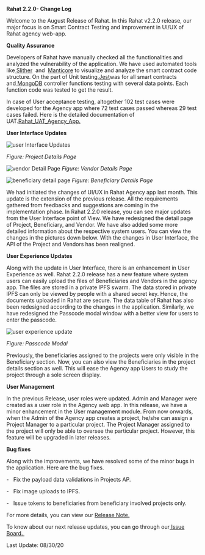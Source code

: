 **Rahat 2.2.0- Change Log**

Welcome to the August Release of Rahat. In this Rahat v2.2.0 release, our major focus is on Smart Contract Testing and improvement in UI/UX of Rahat agency web-app.

**Quality Assurance**

Developers of Rahat have manually checked all the functionalities and analyzed the vulnerability of the application. We have used automated tools like[ Slither](https://github.com/crytic/slither/wiki)  and  [Manticore](https://github.com/trailofbits/manticore/wiki) to visualize and analyze the smart contract code structure. On the part of Unit testing,[Jest](https://jestjs.io/)was for all smart contracts and[ MongoDB](https://www.mongodb.com/) controller functions testing with several data points. Each function code was tested to get the result.

In case of User acceptance testing, altogether 102 test cases were developed for the Agency app where 72 test cases passed whereas 29 test cases failed. Here is the detailed documentation of UAT.[Rahat_UAT_Agency_App.](https://bit.ly/3zmWGVj)

**User Interface Updates**

![user Interface Updates](https://assets.rumsan.com/rumsan-group/userinterfaceupdates.png)

_Figure: Project Details Page_

![vendor Detail Page](https://assets.rumsan.com/rumsan-group/vendor-detail-page.png)
_Figure: Vendor Details Page_

![beneficiary detail page](https://assets.rumsan.com/rumsan-group/beneficiary-details-page.png)
_Figure: Beneficiary Details Page_

We had initiated the changes of UI/UX in Rahat Agency app last month. This update is the extension of the previous release. All the requirements gathered from feedbacks and suggestions are coming in the implementation phase. In Rahat 2.2.0 release, you can see major updates from the User Interface point of View. We have redesigned the detail page of Project, Beneficiary, and Vendor. We have also added some more detailed information about the respective system users. You can view the changes in the pictures down below. With the changes in User Interface, the API of the Project and Vendors has been realigned.

**User Experience Updates**

Along with the update in User Interface, there is an enhancement in User Experience as well. Rahat 2.2.0 release has a new feature where system users can easily upload the files of Beneficiaries and Vendors in the agency app. The files are stored in a private IPFS swarm. The data stored in private IPFS can only be viewed by people with a shared secret key. Hence, the documents uploaded in Rahat are secure. The data table of Rahat has also been redesigned according to the changes in the application. Similarly, we have redesigned the Passcode modal window with a better view for users to enter the passcode.

![user experience update](https://assets.rumsan.com/rumsan-group/user-experience-update.png)

_Figure: Passcode Modal_

Previously, the beneficiaries assigned to the projects were only visible in the Beneficiary section. Now, you can also view the Beneficiaries in the project details section as well. This will ease the Agency app Users to study the project through a sole screen display.

**User Management**

In the previous Release, user roles were updated. Admin and Manager were created as a user role in the Agency web app. In this release, we have a minor enhancement in the User management module. From now onwards, when the Admin of the Agency app creates a project, he/she can assign a Project Manager to a particular project. The Project Manager assigned to the project will only be able to oversee the particular project. However, this feature will be upgraded in later releases.

**Bug fixes**

Along with the improvements, we have resolved some of the minor bugs in the application. Here are the bug fixes.

\-   Fix the payload data validations in Projects AP.

\-   Fix image uploads to IPFS.

\-   Issue tokens to beneficiaries from beneficiary involved projects only.

For more details, you can view our [Release Note.](https://github.com/esatya/rahat/releases/tag/v2.2.0)

To know about our next release updates, you can go through our[ Issue Board. ](https://github.com/esatya/rahat/issues)

Last Update: 08/30/20
